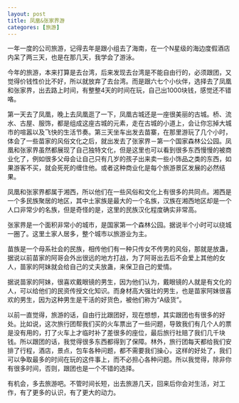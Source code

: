 ```yaml
---
layout: post
title: 凤凰&张家界游
categores: [旅游]
---
```


一年一度的公司旅游，记得去年是跟小组去了海南，在一个N星级的海边度假酒店内呆了两三天，也是在那几天，我学会了游泳。

今年的旅游，本来打算是去台湾，后来发现去台湾是不能自由行的，必须跟团，又觉得价钱性价比不好，所以就放弃了去台湾。而是跟六七个小伙伴，选择去了凤凰和张家界，出去路上时间，有整整4天的时间在玩，自己出1000块钱，感觉还不错咯。

第一天去了凤凰，晚上去凤凰逛了一下，凤凰古城还是一座很美丽的古城。桥、流水、古屋、服饰，都是组成这座古城的元素，走在古城的小道上，会让你忘掉大城市的喧嚣以及飞快的生活节奏。第三天坐车出发去苗寨，在那里游玩了几个小时，体会了一些苗家的风俗文化之后，就出发去了张家界－第一个国家森林公公园。凤凰和张家界虽然都展现了自己独特文化，但是这里也可以看到很多东西慢慢的被商业化了，例如很多父母会让自己只有几岁的孩子出来卖一些小饰品之类的东西，如果游客不买，就会死死的缠住他。或者这种商业化是每个旅游景区发展的必然结果。

凤凰和张家界都属于湘西，所以他们在一些风俗和文化上有很多的共同点。湘西是一个多民族聚居的地区，其中土家族是最大的一个名族，汉族在湘西地区却是一个人口非常少的名族，但是奇怪的是，这里的民族汉化程度确实非常高。

张家界是一个面积非常小的城市，是国家第一个森林公园。据说半个小时可以绕城一圈了。这里土家人居多，整个城市以旅游业为主。

苗族是一个母系社会的民族，相传他们有一种只传女不传男的风俗，那就是放蛊，据说以前苗家的阿哥会外出很远的地方打战，为了阿哥出去后不会爱上其他的女人，苗家的阿妹就会给自己的丈夫放蛊，来保卫自己的爱情。

据说苗家的阿妹，很喜欢戴眼镜的男生，因为他们认为，戴眼镜的人就是有文化的人，可以给他们的民资传授文化知识。而身材高大强壮的男生，也是苗家阿妹很喜欢的男生，因为这种男生是干活的好货色，被他们称为“A级货”。

以前一直觉得，旅游的话，自由行比跟团好，现在想想，其实跟团也有很多的好处。比如说，这次旅行团帮我们买的火车票出了一些问题，导致我们有几个人的票是没有用的，打了火车上才临时补了差很多的座位，最后旅行社赔了我们几千块钱。所以跟团的话，我觉得很多东西都得到了保障。林外，旅行团每天都给我们安排了行程，酒店，景点，包车各种问题，都不需要我们操心，这样的好处了，我们可以争取最多的时间在玩的这件事上，而不必担心各种问题。所以我觉得，除非你有很多时间，否则，跟团也是一个不错的选择。

有机会，多去旅游吧。不管时间长短，出去旅游几天，回来后你会对生活，对工作，有了更多的认识，有了更大的动力。
